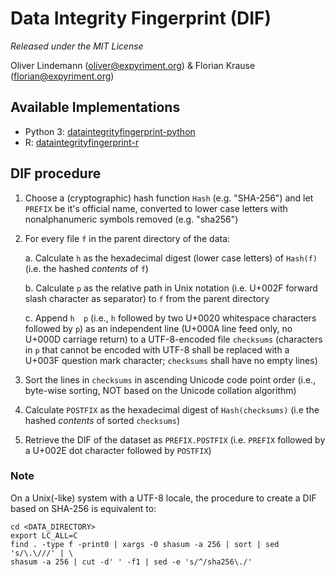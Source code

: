 Data Integrity Fingerprint (DIF)
================================

*Released under the MIT License*

Oliver Lindemann (oliver@expyriment.org) & Florian Krause (florian@expyriment.org)


Available Implementations
-------------------------

* Python 3:  [dataintegrityfingerprint-python](https://github.com/expyriment/dataintegrityfingerprint-python)
* R:  [dataintegrityfingerprint-r](https://github.com/expyriment/dataintegrityfingerprint-r)


DIF procedure
-------------

1. Choose a (cryptographic) hash function `Hash` (e.g. "SHA-256") and let
   `PREFIX` be it's official name, converted to lower case letters with
   nonalphanumeric symbols removed (e.g. "sha256")

2. For every file `f` in the parent directory of the data:

    a. Calculate `h` as the hexadecimal digest (lower case letters) of
       `Hash(f)` (i.e. the hashed _contents_ of `f`)
       
    b. Calculate `p` as the relative path in Unix notation (i.e. U+002F
       forward slash character as separator) to `f` from the parent directory

    c. Append `h  p` (i.e., `h` followed by two U+0020
       whitespace characters followed by `p`) as an independent line
       (U+000A line feed only, no U+000D carriage return) to a UTF-8-encoded
       file `checksums` (characters in `p` that cannot be encoded with
       UTF-8 shall be replaced with a U+003F question mark character;
       `checksums` shall have no empty lines)

3. Sort the lines in `checksums` in ascending Unicode code point order (i.e.,
   byte-wise sorting, NOT based on the Unicode collation algorithm)

4. Calculate `POSTFIX` as the hexadecimal digest of `Hash(checksums)` (i.e the
   hashed _contents_ of sorted `checksums`)

6. Retrieve the DIF of the dataset as `PREFIX.POSTFIX` (i.e. `PREFIX` followed
   by a U+002E dot character followed by `POSTFIX`)


### Note
On a Unix(-like) system with a UTF-8 locale, the procedure to create a DIF
based on SHA-256 is equivalent to:
```
cd <DATA_DIRECTORY>
export LC_ALL=C
find . -type f -print0 | xargs -0 shasum -a 256 | sort | sed 's/\.\///' | \
shasum -a 256 | cut -d' ' -f1 | sed -e 's/^/sha256\./'
```
